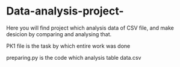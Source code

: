 # Data-analysis-project-
Here you will find project which analysis data of CSV file, and make desicion by comparing and analysing that.


РК1 file is the task by which entire work was done

preparing.py is the code which analysis table data.csv
